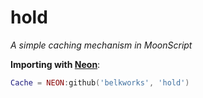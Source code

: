 
# hold
*A simple caching mechanism in MoonScript*

**Importing with [Neon](https://github.com/Belkworks/NEON)**:
```lua
Cache = NEON:github('belkworks', 'hold')
```
